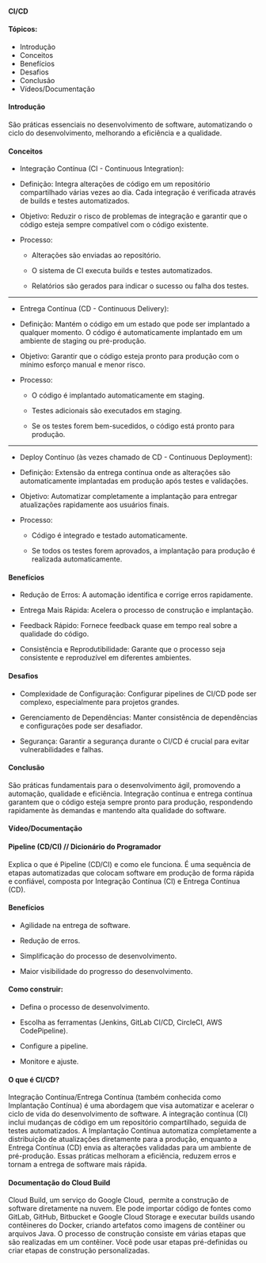 #### CI/CD

#### Tópicos:
- Introdução
- Conceitos
- Benefícios
- Desafios
- Conclusão
- Vídeos/Documentação

#### Introdução
São práticas essenciais no desenvolvimento de software, automatizando o ciclo do desenvolvimento, melhorando a eficiência e a qualidade.

#### Conceitos
- Integração Contínua (CI - Continuous Integration):

- Definição: Integra alterações de código em um repositório compartilhado várias vezes ao dia. Cada integração é verificada através de builds e testes automatizados.

- Objetivo: Reduzir o risco de problemas de integração e garantir que o código esteja sempre compatível com o código existente.

- Processo:
    - Alterações são enviadas ao repositório.

    - O sistema de CI executa builds e testes automatizados.
    
    - Relatórios são gerados para indicar o sucesso ou falha dos testes.

---

- Entrega Contínua (CD - Continuous Delivery):

- Definição: Mantém o código em um estado que pode ser implantado a qualquer momento. O código é automaticamente implantado em um ambiente de staging ou pré-produção.

- Objetivo: Garantir que o código esteja pronto para produção com o mínimo esforço manual e menor risco.
- Processo:
    - O código é implantado automaticamente em staging.
    
    - Testes adicionais são executados em staging.
    
    - Se os testes forem bem-sucedidos, o código está pronto para produção.

---

- Deploy Contínuo (às vezes chamado de CD - Continuous Deployment):

- Definição: Extensão da entrega contínua onde as alterações são automaticamente implantadas em produção após testes e validações.

- Objetivo: Automatizar completamente a implantação para entregar atualizações rapidamente aos usuários finais.

- Processo:
    - Código é integrado e testado automaticamente.

    - Se todos os testes forem aprovados, a implantação para produção é realizada automaticamente.

#### Benefícios
- Redução de Erros: A automação identifica e corrige erros rapidamente.

- Entrega Mais Rápida: Acelera o processo de construção e implantação.

- Feedback Rápido: Fornece feedback quase em tempo real sobre a qualidade do código.

- Consistência e Reprodutibilidade: Garante que o processo seja consistente e reproduzível em diferentes ambientes.

#### Desafios
- Complexidade de Configuração: Configurar pipelines de CI/CD pode ser complexo, especialmente para projetos grandes.

- Gerenciamento de Dependências: Manter consistência de dependências e configurações pode ser desafiador.

- Segurança: Garantir a segurança durante o CI/CD é crucial para evitar vulnerabilidades e falhas.

#### Conclusão
São práticas fundamentais para o desenvolvimento ágil, promovendo a automação, qualidade e eficiência. Integração contínua e entrega contínua garantem que o código esteja sempre pronto para produção, respondendo rapidamente às demandas e mantendo alta qualidade do software.

#### Vídeo/Documentação
#### Pipeline (CD/CI) // Dicionário do Programador
Explica o que é Pipeline (CD/CI) e como ele funciona. É uma sequência de etapas automatizadas que colocam software em produção de forma rápida e confiável, composta por Integração Contínua (CI) e Entrega Contínua (CD).

#### Benefícios
- Agilidade na entrega de software.

- Redução de erros.

- Simplificação do processo de desenvolvimento.

- Maior visibilidade do progresso do desenvolvimento.

#### Como construir:
- Defina o processo de desenvolvimento.

- Escolha as ferramentas (Jenkins, GitLab CI/CD, CircleCI, AWS CodePipeline).

- Configure a pipeline.

- Monitore e ajuste.

#### O que é CI/CD?
Integração Contínua/Entrega Contínua (também conhecida como Implantação Contínua) é uma abordagem que visa automatizar e acelerar o ciclo de vida do desenvolvimento de software. A integração contínua (CI) inclui mudanças de código em um repositório compartilhado, seguida de testes automatizados. A Implantação Contínua automatiza completamente a distribuição de atualizações diretamente para a produção, enquanto a Entrega Contínua (CD) envia as alterações validadas para um ambiente de pré-produção. Essas práticas melhoram a eficiência, reduzem erros e tornam a entrega de software mais rápida.

#### Documentação do Cloud Build
Cloud Build, um serviço do Google Cloud,  permite a construção de software diretamente na nuvem. Ele pode importar código de fontes como GitLab, GitHub, Bitbucket e Google Cloud Storage e executar builds usando contêineres do Docker, criando artefatos como imagens de contêiner ou arquivos Java. O processo de construção consiste em várias etapas que são realizadas em um contêiner. Você pode usar etapas pré-definidas ou criar etapas de construção personalizadas.